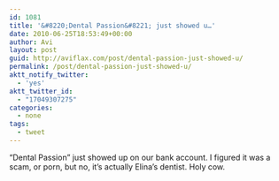 ```yaml
---
id: 1081
title: '&#8220;Dental Passion&#8221; just showed u…'
date: 2010-06-25T18:53:49+00:00
author: Avi
layout: post
guid: http://aviflax.com/post/dental-passion-just-showed-u/
permalink: /post/dental-passion-just-showed-u/
aktt_notify_twitter:
  - 'yes'
aktt_twitter_id:
  - "17049307275"
categories:
  - none
tags:
  - tweet
---
```

&#8220;Dental Passion&#8221; just showed up on our bank account. I figured it was a scam, or porn, but no, it&#8217;s actually Elina&#8217;s dentist. Holy cow.